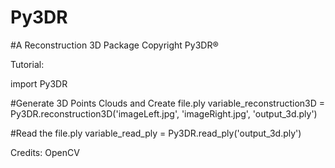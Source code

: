 # Py3DR
#A Reconstruction 3D Package
Copyright Py3DR®


Tutorial:


import Py3DR

#Generate 3D Points Clouds and Create file.ply
variable_reconstruction3D = Py3DR.reconstruction3D('imageLeft.jpg', 'imageRight.jpg', 'output_3d.ply')

#Read the file.ply
variable_read_ply = Py3DR.read_ply('output_3d.ply')





Credits: OpenCV

